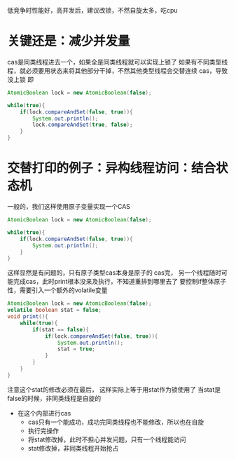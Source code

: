 低竞争时性能好，高并发后，建议改锁，不然自旋太多，吃cpu
# 关键还是：减少并发量
cas是同类线程进去一个，如果全是同类线程就可以实现上锁了
如果有不同类型线程，就必须要用状态来将其他部分干掉，不然其他类型线程会交替连续 cas，导致没上锁
即
```java
AtomicBoolean lock = new AtomicBoolean(false);

while(true){
	if(lock.compareAndSet(false, true)){
		System.out.println();
		lock.compareAndSet(true, false);
	}
}
```
# 交替打印的例子：异构线程访问：结合状态机
一般的，我们这样使用原子变量实现一个CAS
```java
AtomicBoolean lock = new AtomicBoolean(false);

while(true){
	if(lock.compareAndSet(false, true)){
		System.out.println();
	}
}
```

这样显然是有问题的，只有原子类型cas本身是原子的
cas完， 另一个线程随时可能完成cas，此时print根本没来及执行，不知道重排到哪里去了
要控制if整体原子性，需要引入一个额外的volatile变量
```java
AtomicBoolean lock = new AtomicBoolean(false);
volatile boolean stat = false;
void print(){
	while(true){
		if(stat == false){
			if(lock.compareAndSet(false, true)){
				System.out.println();
				stat = true;
			}
		}
	}
}
```
注意这个stat的修改必须在最后，
这样实际上等于用stat作为锁使用了
当stat是false的时候，非同类线程是自旋的
- 在这个内部进行cas
	- cas只有一个能成功，成功完同类线程也不能修改，所以也在自旋
	- 执行完操作
	- 将stat修改掉，此时不担心并发问题，只有一个线程能访问
	- stat修改掉，非同类线程开始抢占
